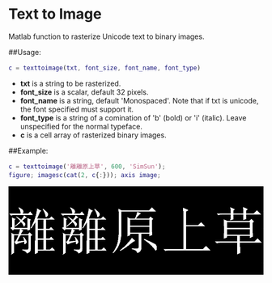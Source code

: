 # Text to Image
Matlab function to rasterize Unicode text to binary images.

##Usage:
```matlab
c = texttoimage(txt, font_size, font_name, font_type)
```
* **txt** is a string to be rasterized.
* **font_size** is a scalar, default 32 pixels.
* **font_name** is a string, default 'Monospaced'. Note that if txt is unicode, the font specified must support it.
* **font_type** is a string of a comination of 'b' (bold) or 'i' (italic). Leave unspecified for the normal typeface.
* **c** is a cell array of rasterized binary images.

##Example:
```matlab
c = texttoimage('離離原上草', 600, 'SimSun');
figure; imagesc(cat(2, c{:})); axis image;
```

![Result:](/example.png)
